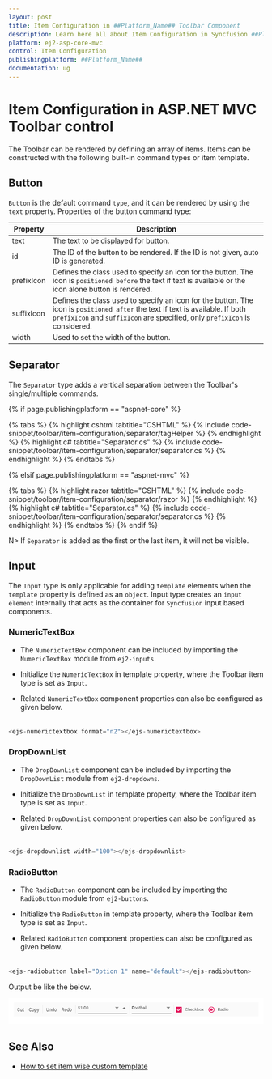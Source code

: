 ```yaml
---
layout: post
title: Item Configuration in ##Platform_Name## Toolbar Component
description: Learn here all about Item Configuration in Syncfusion ##Platform_Name## Toolbar component of Syncfusion Essential JS 2 and more.
platform: ej2-asp-core-mvc
control: Item Configuration
publishingplatform: ##Platform_Name##
documentation: ug
---
```


# Item Configuration in ASP.NET MVC Toolbar control

The Toolbar can be rendered by defining an array of items. Items can be constructed with the following built-in command types or item template.

## Button

`Button` is the default command `type`, and it can be rendered by using the `text` property. Properties of the button command type:

|Property|Description|
|--------|-----------|
| text | The text to be displayed for button.|
| id | The ID of the button to be rendered. If the ID is not given, auto ID is generated. |
| prefixIcon | Defines the class used to specify an icon for the button. The icon is `positioned before` the text if text is available or the icon alone button is rendered. |
| suffixIcon | Defines the class used to specify an icon for the button. The icon is `positioned after` the text if text is available. If both `prefixIcon` and `suffixIcon` are specified, only `prefixIcon` is considered. |
| width | Used to set the width of the button. |

## Separator

The `Separator` type adds a vertical separation between the Toolbar's single/multiple commands.

{% if page.publishingplatform == "aspnet-core" %}

{% tabs %}
{% highlight cshtml tabtitle="CSHTML" %}
{% include code-snippet/toolbar/item-configuration/separator/tagHelper %}
{% endhighlight %}
{% highlight c# tabtitle="Separator.cs" %}
{% include code-snippet/toolbar/item-configuration/separator/separator.cs %}
{% endhighlight %}
{% endtabs %}

{% elsif page.publishingplatform == "aspnet-mvc" %}

{% tabs %}
{% highlight razor tabtitle="CSHTML" %}
{% include code-snippet/toolbar/item-configuration/separator/razor %}
{% endhighlight %}
{% highlight c# tabtitle="Separator.cs" %}
{% include code-snippet/toolbar/item-configuration/separator/separator.cs %}
{% endhighlight %}
{% endtabs %}
{% endif %}



N> If `Separator` is added as the first or the last item, it will not be visible.

## Input

The `Input` type is only applicable for adding `template` elements when the  `template` property is defined as an `object`. Input type creates an `input element` internally that acts as the container for `Syncfusion` input based components.

### NumericTextBox

* The `NumericTextBox` component can be included by importing the `NumericTextBox` module from `ej2-inputs`.

* Initialize the `NumericTextBox` in template property, where the Toolbar item type is set as `Input`.

* Related `NumericTextBox` component properties can also be configured as given below.

```javascript

<ejs-numerictextbox format="n2"></ejs-numerictextbox>

```

### DropDownList

* The `DropDownList` component can be included by importing the `DropDownList` module from `ej2-dropdowns`.

* Initialize the `DropDownList` in template property, where the Toolbar item type is set as `Input`.

* Related `DropDownList` component properties can also be configured as given below.

```javascript

<ejs-dropdownlist width="100"></ejs-dropdownlist>

```

### RadioButton

* The `RadioButton` component can be included by importing the `RadioButton` module from `ej2-buttons`.

* Initialize the `RadioButton` in template property, where the Toolbar item type is set as `Input`.

* Related `RadioButton` component properties can also be configured as given below.

```javascript

<ejs-radiobutton label="Option 1" name="default"></ejs-radiobutton>

```

Output be like the below.

![Toolbar Control with item configuration](./images/toolbar_tempalte.PNG)

## See Also

* [How to set item wise custom template](./how-to/set-item-wise-custom-template)